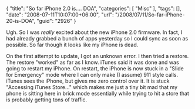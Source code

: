 {
	"title": "So far iPhone 2.0 is.... DOA",
	"categories": [
		"Misc"
	],
	"tags": [],
	"date": "2008-07-11T10:07:00+06:00",
	"url": "/2008/07/11/So-far-iPhone-20-is-DOA",
	"guid": "2926"
}

Ugh. So I was <i>really</i> excited about the new iPhone 2.0 firmware. In fact, I had already grabbed a bunch of apps yesterday so I could sync as soon as possible. So far though it looks like my iPhone is dead.

On the first attempt to update, I got an unknown error. I then tried a restore. The restore "worked" as far as I know. iTunes said it was done and was going to restart my iPhone. On restart, the iPhone is now stuck in a "Slide for Emergency" mode where I can only make (I assume) 911 style calls. iTunes sees the iPhone, but gives me zero control over it. It is stuck "Accessing iTunes Store..." which makes me just a tiny bit mad that my phone is sitting here in brick mode essentially while trying to hit a store that is probably getting tons of traffic.